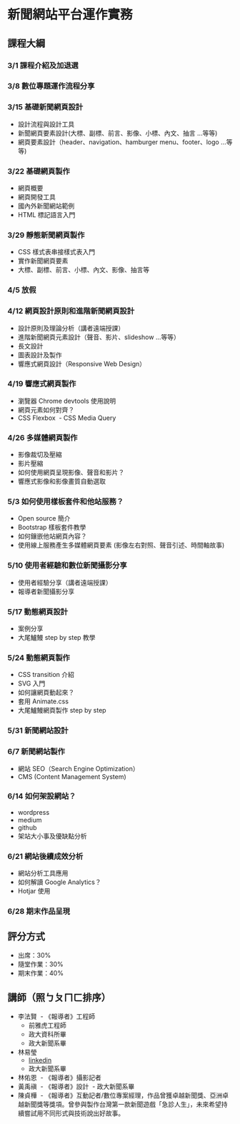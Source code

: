 # 新聞網站平台運作實務

## 課程大綱
### 3/1 課程介紹及加退選

### 3/8 數位專題運作流程分享

### 3/15 基礎新聞網頁設計
  - 設計流程與設計工具
  - 新聞網頁要素設計(大標、副標、前言、影像、小標、內文、抽言 ...等等)
  - 網頁要素設計（header、navigation、hamburger menu、footer、logo ...等等)
  
### 3/22 基礎網頁製作
  - 網頁概要
  - 網頁開發工具
  - 國內外新聞網站範例
  - HTML 標記語言入門    
  
### 3/29 靜態新聞網頁製作
  - CSS 樣式表串接樣式表入門
  - 實作新聞網頁要素
  - 大標、副標、前言、小標、內文、影像、抽言等 
  
### 4/5 放假
  
### 4/12 網頁設計原則和進階新聞網頁設計
  - 設計原則及理論分析（講者遠端授課）
  - 進階新聞網頁元素設計（聲音、影片、slideshow ...等等）
  - 長文設計
  - 圖表設計及製作
  - 響應式網頁設計（Responsive Web Design）
  
### 4/19 響應式網頁製作
  - 瀏覽器 Chrome devtools 使用說明
  - 網頁元素如何對齊？
  - CSS Flexbox
  - CSS Media Query
  
### 4/26 多媒體網頁製作
  - 影像裁切及壓縮
  - 影片壓縮
  - 如何使用網頁呈現影像、聲音和影片？
  - 響應式影像和影像畫質自動選取

### 5/3 如何使用樣板套件和他站服務？
  - Open source 簡介
  - Bootstrap 樣板套件教學
  - 如何鑲嵌他站網頁內容？
  - 使用線上服務產生多媒體網頁要素 (影像左右對照、聲音引述、時間軸故事)
 
### 5/10 使用者經驗和數位新聞攝影分享
  - 使用者經驗分享（講者遠端授課）
  - 報導者新聞攝影分享
  
### 5/17 動態網頁設計
  - 案例分享
  - 大尾鱸鰻 step by step 教學

### 5/24 動態網頁製作
  - CSS transition 介紹
  - SVG 入門
  - 如何讓網頁動起來？
  - 套用 Animate.css
  - 大尾鱸鰻網頁製作 step by step

### 5/31 新聞網站設計

### 6/7 新聞網站製作
  - 網站 SEO（Search Engine Optimization）
  - CMS (Content Management System)
  
### 6/14 如何架設網站？
  - wordpress
  - medium
  - github
  - 架站大小事及優缺點分析

### 6/21 網站後續成效分析
  - 網站分析工具應用
  - 如何解讀 Google Analytics？
  - Hotjar 使用
  
### 6/28 期末作品呈現


## 評分方式
- 出席：30%
- 隨堂作業：30%
- 期末作業：40%

## 講師（照ㄅㄆㄇㄈ排序）
- 李法賢
  - 《報導者》工程師
  - 前雅虎工程師
  - 政大資科所畢
  - 政大新聞系畢
- 林易瑩
  - [linkedin](https://www.linkedin.com/in/yiyinglin/)
  - 政大新聞系畢
- 林佑恩
  - 《報導者》攝影記者
- 黃禹禛
  - 《報導者》設計
  - 政大新聞系畢
- 陳貞樺
  - 《報導者》互動記者/數位專案經理，作品曾獲卓越新聞獎、亞洲卓越新聞獎等獎項。曾參與製作台灣第一款新聞遊戲「急診人生」，未來希望持續嘗試用不同形式與技術說出好故事。
